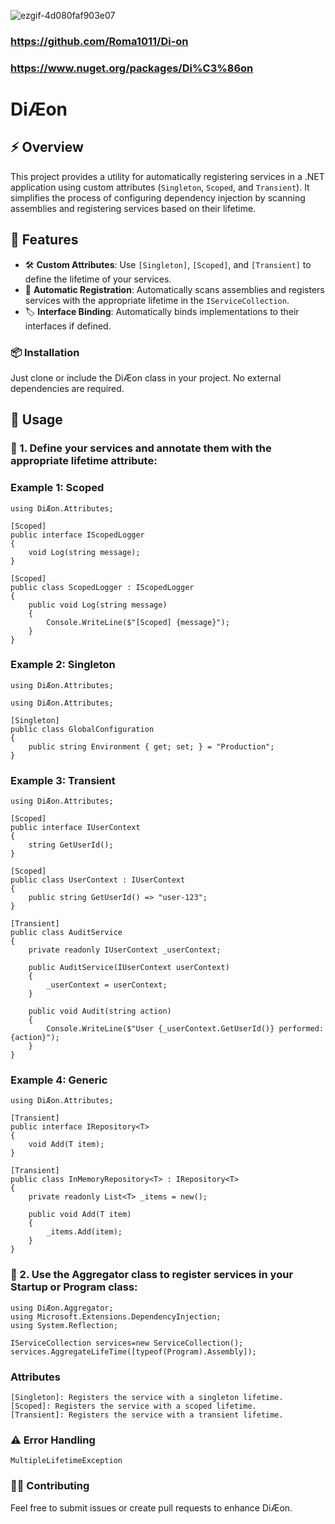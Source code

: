 ![ezgif-4d080faf903e07](https://github.com/user-attachments/assets/d0f022ea-e649-4ed0-b985-5ca98bd9d408)

### https://github.com/Roma1011/Di-on
### https://www.nuget.org/packages/Di%C3%86on

# DiÆon

## ⚡ Overview
This project provides a utility for automatically registering services in a .NET application using custom attributes (`Singleton`, `Scoped`, and `Transient`). It simplifies the process of configuring dependency injection by scanning assemblies and registering services based on their lifetime.


## 🚀 Features

- 🛠️ **Custom Attributes**: Use `[Singleton]`, `[Scoped]`, and `[Transient]` to define the lifetime of your services.
- 🔄 **Automatic Registration**: Automatically scans assemblies and registers services with the appropriate lifetime in the `IServiceCollection`.
- 🏷️ **Interface Binding**: Automatically binds implementations to their interfaces if defined.


### 📦 Installation
Just clone or include the DiÆon class in your project. No external dependencies are required.

## 📖 Usage
### 🔷 1. Define your services and annotate them with the appropriate lifetime attribute:

### Example 1: Scoped
```
using DiÆon.Attributes;

[Scoped]
public interface IScopedLogger
{
    void Log(string message);
}

[Scoped]
public class ScopedLogger : IScopedLogger
{
    public void Log(string message)
    {
        Console.WriteLine($"[Scoped] {message}");
    }
}
```
### Example 2: Singleton
```
using DiÆon.Attributes;

using DiÆon.Attributes;

[Singleton]
public class GlobalConfiguration
{
    public string Environment { get; set; } = "Production";
}
```

### Example 3: Transient
```
using DiÆon.Attributes;

[Scoped]
public interface IUserContext
{
    string GetUserId();
}

[Scoped]
public class UserContext : IUserContext
{
    public string GetUserId() => "user-123";
}

[Transient]
public class AuditService
{
    private readonly IUserContext _userContext;

    public AuditService(IUserContext userContext)
    {
        _userContext = userContext;
    }

    public void Audit(string action)
    {
        Console.WriteLine($"User {_userContext.GetUserId()} performed: {action}");
    }
}
```
### Example 4: Generic
```
using DiÆon.Attributes;

[Transient]
public interface IRepository<T>
{
    void Add(T item);
}

[Transient]
public class InMemoryRepository<T> : IRepository<T>
{
    private readonly List<T> _items = new();

    public void Add(T item)
    {
        _items.Add(item);
    }
}
```
### 🔷 2. Use the Aggregator class to register services in your Startup or Program class:
```
using DiÆon.Aggregator;
using Microsoft.Extensions.DependencyInjection;
using System.Reflection;

IServiceCollection services=new ServiceCollection();
services.AggregateLifeTime([typeof(Program).Assembly]);

```
### Attributes
```
[Singleton]: Registers the service with a singleton lifetime.
[Scoped]: Registers the service with a scoped lifetime.
[Transient]: Registers the service with a transient lifetime.
```

### ⚠️ Error Handling
```
MultipleLifetimeException

```
### 👨‍💻 Contributing
Feel free to submit issues or create pull requests to enhance DiÆon.


